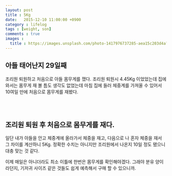 ```yaml
---
layout: post
title : 5Kg
date:   2015-12-10 11:00:00 +0900
category : lifelog
tags : [weight, son]
comments : true
images :
  title : https://images.unsplash.com/photo-1417976737285-aea15c203d4a?ixlib=rb-0.3.5&q=80&fm=jpg&crop=entropy&s=e3c3bc8146736f736c84772df568bea1
---
```


## 아들 태어난지 29일째

조리원 퇴원하고 처음으로 아들 몸무게를 쟀다. 조리원 퇴원시 4.45Kg 이었었는데 집에 와서는 몸무게 재 볼 틈도 생각도 없었는데 마침 집에 들러 체중계를 가져올 수 있어서 10여일 만에 처음으로 몸무게를 재봤다.

<!--more-->
<br/><br/>

## 조리원 퇴원 후 처음으로 몸무게를 재다.

일단 내가 아들을 안고 체중계에 올라가서 체중을 재고, 다음으로 나 혼자 체중을 재서 그 차이를 계산하니 5Kg. 정확한 수치는 아니지만 조리원에서 나온지 10일 정도 됐으니 대충 맞는 것 같다.

이제 매일은 아니더라도 최소 이틀에 한번은 몸무게를 확인해야겠다. 그래야 분유 양이라던지, 기저귀 사이즈 같은 것들도 쉽게 예측해서 구매 할 수 있으니까.

